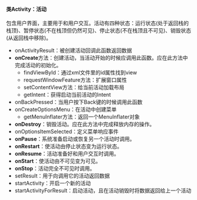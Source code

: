 #### 类Activity：活动

包含用户界面，主要用于和用户交互。活动有四种状态：运行状态(处于返回栈的栈顶)、暂停状态(不在栈顶但仍然可见)、停止状态(不在栈顶且不可见)、销毁状态(从返回栈中移除)。

- onActivityResult：被创建活动回调此函数返回数据
- **onCreate**方法：创建活动，当活动开始的时候应调用此函数。应在此方法中完成活动的初始化。
  - findViewById：通过xml文件里的id属性找到view
  - requestWindowFeature方法：扩展窗口属性
  - setContentView方法：给当前活动加载布局
  - getIntent：获得启动当前活动的Intent
- onBackPressed：当用户按下Back键的时候调用此函数
- onCreateOptionsMenu：在活动中创建菜单
  - getMenuInflater方法：返回一个MenuInflater对象
- **onDestroy**：销毁活动。应在此方法中完成释放内存的操作。
- onOptionsItemSelected：定义菜单响应事件
- **onPause**：系统准备启动或恢复另一个活动时调用。
- **onRestart**：使活动由停止状态变为运行状态。
- **onResume**：活动准备好和用户交互时调用。
- **onStart**：使活动由不可见变为可见。
- **onStop**：活动完全不可见时调用。
- setResult：用于向调用它的活动返回数据
- startActivity：开启一个新的活动
- startActivityForResult：启动活动，且在活动销毁时将数据返回给上一个活动